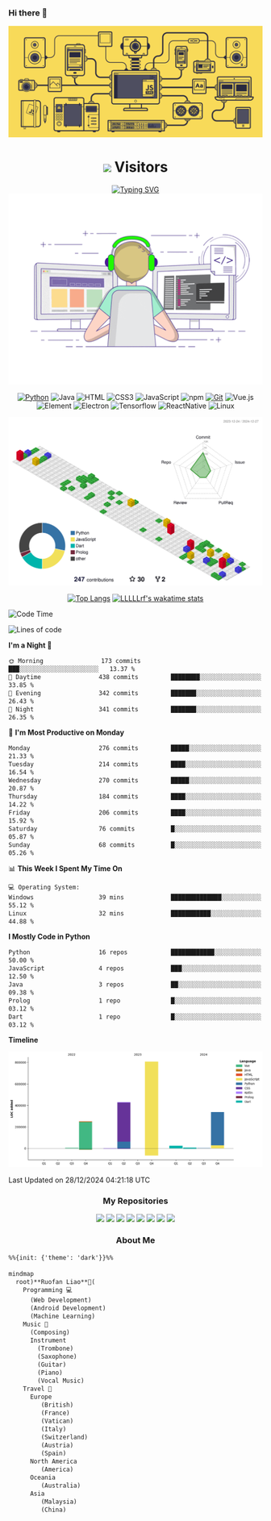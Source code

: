 ### Hi there 👋

 <div align="center">
    <img src="./resources/jsmachine.gif" /><br>
 </div>

 

<!--
**LLLLLrf/LLLLLrf** is a ✨ _special_ ✨ repository because its `README.md` (this file) appears on your GitHub profile.

Here are some ideas to get you started:

- 🔭 I’m currently working on ...
- 🌱 I’m currently learning ...
- 👯 I’m looking to collaborate on ...
- 🤔 I’m looking for help with ...
- 💬 Ask me about ...
- 📫 How to reach me: ...
- 😄 Pronouns: ...
- ⚡ Fun fact: ...
-->
 <div align="center">
  <h1> <img src="https://profile-counter.glitch.me/LLLLLrf/count.svg"> Visitors
    </h1>
</div>
<!-- dynamic typing effect 动态打字效果 -->

<div align="center">
    <a href="https://github.com/LLLLLrf">
      <img src="https://readme-typing-svg.demolab.com?font=Fira+Code&pause=1000&width=435&lines=console.log(%22Hello%2C%20World%22);Welcome to my github!&center=true&size=27" alt="Typing SVG" />
    </a>
</div>
<!--  typing gif  -->
 <div align="center">
    <img src="./resources/developing.gif" /><br>
 </div>


<div align="center">

[![Python](https://img.shields.io/badge/-Python-37A6AB?style=flat-square&logo=python&logoColor=ffffff)](https://www.python.org/)
![Java](https://img.shields.io/badge/-Java-007396?style=flat-square&logo=java&logoColor=ffffff)
![HTML](https://img.shields.io/badge/-HTML5-E34F26?style=flat-square&logo=html5&logoColor=white)
![CSS3](https://img.shields.io/badge/-CSS3-1572B6?style=flat-square&logo=css3)
![JavaScript](https://img.shields.io/badge/-JavaScript-oringe?style=flat-square&logo=javascript&logoColor=ffffff)
![npm](https://img.shields.io/badge/-NPM-CB3837?style=flat-square&logo=npm&logoColor=white)
[![Git](https://img.shields.io/badge/-Git-f05032?style=flat-square&logo=git&logoColor=white)](https://git-scm.com/)
![Vue.js](https://img.shields.io/badge/-Vue.js-4FC08D?style=flat-square&logo=Vue.js&logoColor=ffffff)
</br>
![Element](https://img.shields.io/badge/-Element-02845A?style=flat-square&logo=electron&logoColor=ffffff)
![Electron](https://img.shields.io/badge/-Electron-002D71?style=flat-square&logo=element&logoColor=ffffff)
![Tensorflow](https://img.shields.io/badge/-Tensorflow-204366?style=flat-square&logo=tensorflow&logoColor=ffffff)
  <img src="https://img.shields.io/badge/ReactNative-813144?style=flat-square&logo=react&logoColor=ffffff" alt="ReactNative">
  <img src="https://img.shields.io/badge/-Linux-333333?style=flat-square&logo=linux&logoColor=white" alt="Linux">

</div>


<div align="center">

  <img src="./profile-3d-contrib/profile-gitblock.svg">
</br>

[![Top Langs](https://github-readme-stats.vercel.app/api/top-langs/?username=LLLLLrf&layout=compact&langs_count=10&exclude_repo=Data-Structure-Subway-Map)](https://github.com/LLLLLrf/github-readme-stats)
[![LLLLLrf's wakatime stats](https://github-readme-stats.vercel.app/api/wakatime?username=@Ruofan&v=2&layout=compact&langs_count=10)](https://github.com/anuraghazra/github-readme-stats)

</div>

<!--START_SECTION:waka-->
![Code Time](http://img.shields.io/badge/Code%20Time-391%20hrs%2012%20mins-blue)

![Lines of code](https://img.shields.io/badge/From%20Hello%20World%20I%27ve%20Written-1.9%20million%20lines%20of%20code-blue)

**I'm a Night 🦉** 

```text
🌞 Morning                173 commits         ███░░░░░░░░░░░░░░░░░░░░░░   13.37 % 
🌆 Daytime                438 commits         ████████░░░░░░░░░░░░░░░░░   33.85 % 
🌃 Evening                342 commits         ███████░░░░░░░░░░░░░░░░░░   26.43 % 
🌙 Night                  341 commits         ███████░░░░░░░░░░░░░░░░░░   26.35 % 
```
📅 **I'm Most Productive on Monday** 

```text
Monday                   276 commits         █████░░░░░░░░░░░░░░░░░░░░   21.33 % 
Tuesday                  214 commits         ████░░░░░░░░░░░░░░░░░░░░░   16.54 % 
Wednesday                270 commits         █████░░░░░░░░░░░░░░░░░░░░   20.87 % 
Thursday                 184 commits         ████░░░░░░░░░░░░░░░░░░░░░   14.22 % 
Friday                   206 commits         ████░░░░░░░░░░░░░░░░░░░░░   15.92 % 
Saturday                 76 commits          █░░░░░░░░░░░░░░░░░░░░░░░░   05.87 % 
Sunday                   68 commits          █░░░░░░░░░░░░░░░░░░░░░░░░   05.26 % 
```


📊 **This Week I Spent My Time On** 

```text
💻 Operating System: 
Windows                  39 mins             ██████████████░░░░░░░░░░░   55.12 % 
Linux                    32 mins             ███████████░░░░░░░░░░░░░░   44.88 % 
```

**I Mostly Code in Python** 

```text
Python                   16 repos            ████████████░░░░░░░░░░░░░   50.00 % 
JavaScript               4 repos             ███░░░░░░░░░░░░░░░░░░░░░░   12.50 % 
Java                     3 repos             ██░░░░░░░░░░░░░░░░░░░░░░░   09.38 % 
Prolog                   1 repo              █░░░░░░░░░░░░░░░░░░░░░░░░   03.12 % 
Dart                     1 repo              █░░░░░░░░░░░░░░░░░░░░░░░░   03.12 % 
```



**Timeline**

![Lines of Code chart](https://raw.githubusercontent.com/LLLLLrf/LLLLLrf/main/assets/bar_graph.png)


 Last Updated on 28/12/2024 04:21:18 UTC
<!--END_SECTION:waka-->


<div align="center">
    <h3>My Repositories</h3>
    <a href="https://github.com/LLLLLrf/BodyBuddy">
    <img src="https://github-readme-stats-git-masterrstaa-rickstaa.vercel.app/api/pin/?username=LLLLLrf&repo=BodyBuddy&theme=solarized-light&&hide_border=true" /></a>
    <a href="https://github.com/LLLLLrf/WearWizard">
    <img src="https://github-readme-stats-git-masterrstaa-rickstaa.vercel.app/api/pin/?username=LLLLLrf&repo=WearWizard&theme=solarized-light&&hide_border=true" /></a>
    <a href="https://github.com/LLLLLrf/GPA-Calculate">
    <img src="https://github-readme-stats-git-masterrstaa-rickstaa.vercel.app/api/pin/?username=LLLLLrf&repo=GPA-Calculate&theme=solarized-light&&hide_border=true" /></a>
    <a href="https://github.com/LLLLLrf/Web-Develop-Assignment">
    <img src="https://github-readme-stats-git-masterrstaa-rickstaa.vercel.app/api/pin/?username=LLLLLrf&repo=Web-Develop-Assignment&theme=solarized-light&hide_border=true" /></a>
    <a href="https://github.com/LLLLLrf/JavaAssignment">
    <img src="https://github-readme-stats-git-masterrstaa-rickstaa.vercel.app/api/pin/?username=LLLLLrf&repo=JavaAssignment&theme=solarized-light&hide_border=true" /></a>
    <a href="https://github.com/LLLLLrf/CafeManagement">
    <img src="https://github-readme-stats-git-masterrstaa-rickstaa.vercel.app/api/pin/?username=LLLLLrf&repo=CafeManagement&theme=solarized-light&hide_border=true" /></a>
    <a href="https://github.com/LLLLLrf/Data-Structure-Subway-Map">
    <img src="https://github-readme-stats-git-masterrstaa-rickstaa.vercel.app/api/pin/?username=LLLLLrf&repo=Data-Structure-Subway-Map&theme=solarized-light&hide_border=true" /></a>
    <a href="https://github.com/LLLLLrf/ros2_ws">
    <img src="https://github-readme-stats-git-masterrstaa-rickstaa.vercel.app/api/pin/?username=LLLLLrf&repo=ros2_ws&theme=solarized-light&hide_border=true" /></a>
</div>

<h3 align="center">About Me</h3>

```mermaid
%%{init: {'theme': 'dark'}}%%

mindmap
  root)**Ruofan Liao**🥇(
    Programming 💻
      (Web Development)
      (Android Development)
      (Machine Learning)
    Music 🎵
      (Composing)
      Instrument
        (Trombone)
        (Saxophone)
        (Guitar)
        (Piano)
        (Vocal Music)
    Travel 🥾
      Europe
         (British)
         (France)
         (Vatican)
         (Italy)
         (Switzerland)
         (Austria)
         (Spain)
      North America
         (America)
      Oceania
         (Australia)
      Asia
         (Malaysia)
         (China)
```
